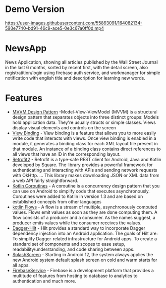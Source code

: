 # Demo Version


https://user-images.githubusercontent.com/55893091/164082134-593e7740-bd91-46c9-ace5-0e3c67a0ff0d.mp4


# NewsApp

News Application, showing all articles published by the Wall Street Journal in the last 6 months, sorted by recent first, with the detail screen, also registratition/login using firebase auth service, and workmanager for simple notification with english title and description for learning new words.
# Features

- [MVVM Design Pattern](https://en.wikipedia.org/wiki/Model%E2%80%93view%E2%80%93viewmodel) -Model-View-ViewModel (MVVM) is a structural design pattern that separates objects into three distinct groups: Models hold application data. They're usually structs or simple classes. Views display visual elements and controls on the screen
- [View Binding](https://developer.android.com/topic/libraries/view-binding) - View binding is a feature that allows you to more easily write code that interacts with views. Once view binding is enabled in a module, it generates a binding class for each XML layout file present in that module. An instance of a binding class contains direct references to all views that have an ID in the corresponding layout.
- [Retrofit2](https://square.github.io/retrofit/) - Retrofit is a type-safe REST client for Android, Java and Kotlin developed by Square. The library provides a powerful framework for authenticating and interacting with APIs and sending network requests with OkHttp. ... This library makes downloading JSON or XML data from a web API fairly straightforward.
- [Kotlin Coroutines](https://developer.android.com/kotlin/coroutines#:~:text=A%20coroutine%20is%20a%20concurrency,simplify%20code%20that%20executes%20asynchronously.&text=On%20Android%2C%20coroutines%20help%20to,your%20app%20to%20become%20unresponsive.) - A coroutine is a concurrency design pattern that you can use on Android to simplify code that executes asynchronously. Coroutines were added to Kotlin in version 1.3 and are based on established concepts from other languages
- [kotlin Flows](https://developer.android.com/kotlin/flow) - A flow is a stream of multiple, asynchronously computed values. Flows emit values as soon as they are done computing them. A flow consists of a producer and a consumer. As the names suggest, a producer emits values while the consumer receives the values.
- [Dagger-Hilt](https://developer.android.com/training/dependency-injection/hilt-android) - Hilt provides a standard way to incorporate Dagger dependency injection into an Android application. The goals of Hilt are: To simplify Dagger-related infrastructure for Android apps. To create a standard set of components and scopes to ease setup, readability/understanding, and code sharing between apps.
- [SplashScreen](https://developer.android.com/guide/topics/ui/splash-screen/migrate) - Starting in Android 12, the system always applies the new Android system default splash screen on cold and warm starts for all apps.
- [FirebaseService](https://firebase.google.com/products/auth?gclid=CjwKCAjw0dKXBhBPEiwA2bmObbm3JkJ_aCf7rG6bdx6gqkPB873UGJJPz0eGrPJQo-spCAbAVW-CTxoCJ8kQAvD_BwE&gclsrc=aw.ds) - Firebase is a development platform that provides a multitude of features
from hosting to database to analytics to authentication and much more.
